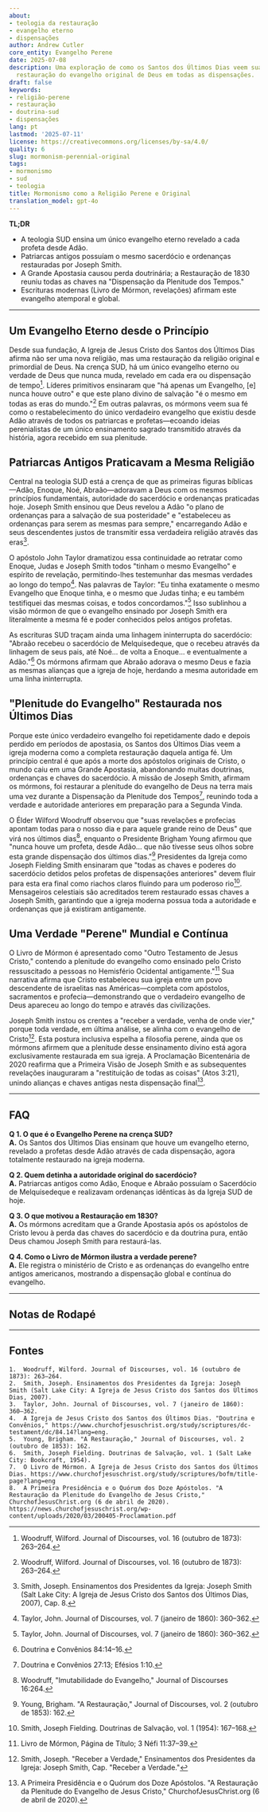 ```yaml
---
about:
- teologia da restauração
- evangelho eterno
- dispensações
author: Andrew Cutler
core_entity: Evangelho Perene
date: 2025-07-08
description: Uma exploração de como os Santos dos Últimos Dias veem sua fé como a
  restauração do evangelho original de Deus em todas as dispensações.
draft: false
keywords:
- religião-perene
- restauração
- doutrina-sud
- dispensações
lang: pt
lastmod: '2025-07-11'
license: https://creativecommons.org/licenses/by-sa/4.0/
quality: 6
slug: mormonism-perennial-original
tags:
- mormonismo
- sud
- teologia
title: Mormonismo como a Religião Perene e Original
translation_model: gpt-4o
---
```


**TL;DR**  <!-- ≤ 100 words, 3-7 bullets -->

- A teologia SUD ensina um único evangelho eterno revelado a cada profeta desde Adão.
- Patriarcas antigos possuíam o mesmo sacerdócio e ordenanças restauradas por Joseph Smith.
- A Grande Apostasia causou perda doutrinária; a Restauração de 1830 reuniu todas as chaves na "Dispensação da Plenitude dos Tempos."
- Escrituras modernas (Livro de Mórmon, revelações) afirmam este evangelho atemporal e global.

---

## Um Evangelho Eterno desde o Princípio

Desde sua fundação, A Igreja de Jesus Cristo dos Santos dos Últimos Dias afirma não ser uma nova religião, mas uma restauração da religião original e primordial de Deus. Na crença SUD, há um único evangelho eterno ou verdade de Deus que nunca muda, revelado em cada era ou dispensação de tempo[^1]. Líderes primitivos ensinaram que "há apenas um Evangelho, [e] nunca houve outro" e que este plano divino de salvação "é o mesmo em todas as eras do mundo."[^1] Em outras palavras, os mórmons veem sua fé como o restabelecimento do único verdadeiro evangelho que existiu desde Adão através de todos os patriarcas e profetas—ecoando ideias perenialistas de um único ensinamento sagrado transmitido através da história, agora recebido em sua plenitude.

## Patriarcas Antigos Praticavam a Mesma Religião

Central na teologia SUD está a crença de que as primeiras figuras bíblicas—Adão, Enoque, Noé, Abraão—adoravam a Deus com os mesmos princípios fundamentais, autoridade do sacerdócio e ordenanças praticadas hoje. Joseph Smith ensinou que Deus revelou a Adão "o plano de ordenanças para a salvação de sua posteridade" e "estabeleceu as ordenanças para serem as mesmas para sempre," encarregando Adão e seus descendentes justos de transmitir essa verdadeira religião através das eras[^2].

O apóstolo John Taylor dramatizou essa continuidade ao retratar como Enoque, Judas e Joseph Smith todos "tinham o mesmo Evangelho" e espírito de revelação, permitindo-lhes testemunhar das mesmas verdades ao longo do tempo[^3]. Nas palavras de Taylor: "Eu tinha exatamente o mesmo Evangelho que Enoque tinha, e o mesmo que Judas tinha; e eu também testifiquei das mesmas coisas, e todos concordamos."[^3] Isso sublinhou a visão mórmon de que o evangelho ensinado por Joseph Smith era literalmente a mesma fé e poder conhecidos pelos antigos profetas.

As escrituras SUD traçam ainda uma linhagem ininterrupta do sacerdócio: "Abraão recebeu o sacerdócio de Melquisedeque, que o recebeu através da linhagem de seus pais, até Noé... de volta a Enoque... e eventualmente a Adão."[^4] Os mórmons afirmam que Abraão adorava o mesmo Deus e fazia as mesmas alianças que a igreja de hoje, herdando a mesma autoridade em uma linha ininterrupta.

## "Plenitude do Evangelho" Restaurada nos Últimos Dias

Porque este único verdadeiro evangelho foi repetidamente dado e depois perdido em períodos de apostasia, os Santos dos Últimos Dias veem a igreja moderna como a completa restauração daquela antiga fé. Um princípio central é que após a morte dos apóstolos originais de Cristo, o mundo caiu em uma Grande Apostasia, abandonando muitas doutrinas, ordenanças e chaves do sacerdócio. A missão de Joseph Smith, afirmam os mórmons, foi restaurar a plenitude do evangelho de Deus na terra mais uma vez durante a Dispensação da Plenitude dos Tempos[^5], reunindo toda a verdade e autoridade anteriores em preparação para a Segunda Vinda.

O Élder Wilford Woodruff observou que "suas revelações e profecias apontam todas para o nosso dia e para aquele grande reino de Deus" que virá nos últimos dias[^6], enquanto o Presidente Brigham Young afirmou que "nunca houve um profeta, desde Adão... que não tivesse seus olhos sobre esta grande dispensação dos últimos dias."[^7] Presidentes da Igreja como Joseph Fielding Smith ensinaram que "todas as chaves e poderes do sacerdócio detidos pelos profetas de dispensações anteriores" devem fluir para esta era final como riachos claros fluindo para um poderoso rio[^8]. Mensageiros celestiais são acreditados terem restaurado essas chaves a Joseph Smith, garantindo que a igreja moderna possua toda a autoridade e ordenanças que já existiram antigamente.

## Uma Verdade "Perene" Mundial e Contínua

O Livro de Mórmon é apresentado como "Outro Testamento de Jesus Cristo," contendo a plenitude do evangelho como ensinado pelo Cristo ressuscitado a pessoas no Hemisfério Ocidental antigamente."[^9] Sua narrativa afirma que Cristo estabeleceu sua igreja entre um povo descendente de israelitas nas Américas—completa com apóstolos, sacramentos e profecia—demonstrando que o verdadeiro evangelho de Deus apareceu ao longo do tempo e através das civilizações.

Joseph Smith instou os crentes a "receber a verdade, venha de onde vier," porque toda verdade, em última análise, se alinha com o evangelho de Cristo[^10]. Esta postura inclusiva espelha a filosofia perene, ainda que os mórmons afirmem que a plenitude desse ensinamento divino está agora exclusivamente restaurada em sua igreja. A Proclamação Bicentenária de 2020 reafirma que a Primeira Visão de Joseph Smith e as subsequentes revelações inauguraram a "restituição de todas as coisas" (Atos 3:21), unindo alianças e chaves antigas nesta dispensação final[^11].

---

## FAQ <!-- retains FAQPage schema support. Produce 2–5 Q-A pairs. -->

**Q 1. O que é o Evangelho Perene na crença SUD?**  
**A.** Os Santos dos Últimos Dias ensinam que houve um evangelho eterno, revelado a profetas desde Adão através de cada dispensação, agora totalmente restaurado na igreja moderna.

**Q 2. Quem detinha a autoridade original do sacerdócio?**  
**A.** Patriarcas antigos como Adão, Enoque e Abraão possuíam o Sacerdócio de Melquisedeque e realizavam ordenanças idênticas às da Igreja SUD de hoje.

**Q 3. O que motivou a Restauração em 1830?**  
**A.** Os mórmons acreditam que a Grande Apostasia após os apóstolos de Cristo levou à perda das chaves do sacerdócio e da doutrina pura, então Deus chamou Joseph Smith para restaurá-las.

**Q 4. Como o Livro de Mórmon ilustra a verdade perene?**  
**A.** Ele registra o ministério de Cristo e as ordenanças do evangelho entre antigos americanos, mostrando a dispensação global e contínua do evangelho.

---

## Notas de Rodapé

[^1]: Woodruff, Wilford. Journal of Discourses, vol. 16 (outubro de 1873): 263–264.
[^2]: Smith, Joseph. Ensinamentos dos Presidentes da Igreja: Joseph Smith (Salt Lake City: A Igreja de Jesus Cristo dos Santos dos Últimos Dias, 2007), Cap. 8.
[^3]: Taylor, John. Journal of Discourses, vol. 7 (janeiro de 1860): 360–362.
[^4]: Doutrina e Convênios 84:14–16.
[^5]: Doutrina e Convênios 27:13; Efésios 1:10.
[^6]: Woodruff, "Imutabilidade do Evangelho," Journal of Discourses 16:264.
[^7]: Young, Brigham. "A Restauração," Journal of Discourses, vol. 2 (outubro de 1853): 162.
[^8]: Smith, Joseph Fielding. Doutrinas de Salvação, vol. 1 (1954): 167–168.
[^9]: Livro de Mórmon, Página de Título; 3 Néfi 11:37–39.
[^10]: Smith, Joseph. "Receber a Verdade," Ensinamentos dos Presidentes da Igreja: Joseph Smith, Cap. "Receber a Verdade."
[^11]: A Primeira Presidência e o Quórum dos Doze Apóstolos. "A Restauração da Plenitude do Evangelho de Jesus Cristo," ChurchofJesusChrist.org (6 de abril de 2020).

---

## Fontes
	1.	Woodruff, Wilford. Journal of Discourses, vol. 16 (outubro de 1873): 263–264.
	2.	Smith, Joseph. Ensinamentos dos Presidentes da Igreja: Joseph Smith (Salt Lake City: A Igreja de Jesus Cristo dos Santos dos Últimos Dias, 2007).
	3.	Taylor, John. Journal of Discourses, vol. 7 (janeiro de 1860): 360–362.
	4.	A Igreja de Jesus Cristo dos Santos dos Últimos Dias. "Doutrina e Convênios," https://www.churchofjesuschrist.org/study/scriptures/dc-testament/dc/84.14?lang=eng.
	5.	Young, Brigham. "A Restauração," Journal of Discourses, vol. 2 (outubro de 1853): 162.
	6.	Smith, Joseph Fielding. Doutrinas de Salvação, vol. 1 (Salt Lake City: Bookcraft, 1954).
	7.	O Livro de Mórmon. A Igreja de Jesus Cristo dos Santos dos Últimos Dias. https://www.churchofjesuschrist.org/study/scriptures/bofm/title-page?lang=eng
	8.	A Primeira Presidência e o Quórum dos Doze Apóstolos. "A Restauração da Plenitude do Evangelho de Jesus Cristo," ChurchofJesusChrist.org (6 de abril de 2020). https://news.churchofjesuschrist.org/wp-content/uploads/2020/03/200405-Proclamation.pdf